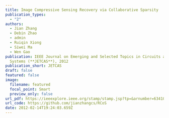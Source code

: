 ```yaml
---
title: Image Compressive Sensing Recovery via Collaborative Sparsity
publication_types:
  - "2"
authors:
  - Jian Zhang
  - Debin Zhao
  - admin
  - Ruiqin Xiong
  - Siwei Ma 
  - Wen Gao
publication: IEEE Journal on Emerging and Selected Topics in Circuits and
  Systems (**JETCAS**), 2012
publication_short: JETCAS
draft: false
featured: false
image:
  filename: featured
  focal_point: Smart
  preview_only: false
url_pdf: https://ieeexplore.ieee.org/stamp/stamp.jsp?tp=&arnumber=6341094
url_code: https://github.com/jianzhangcs/RCoS
date: 2012-02-14T19:24:03.659Z
---
```

